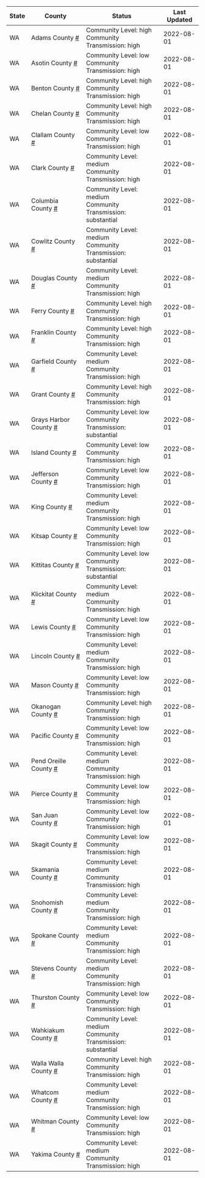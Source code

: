 State | County | Status | Last Updated
--- | --- | --- | --- 
WA | Adams County <a href="#adams_county">#</a> | <a name="adams_county"></a>Community Level: high<br/>Community Transmission: high | 2022-08-01
WA | Asotin County <a href="#asotin_county">#</a> | <a name="asotin_county"></a>Community Level: low<br/>Community Transmission: high | 2022-08-01
WA | Benton County <a href="#benton_county">#</a> | <a name="benton_county"></a>Community Level: high<br/>Community Transmission: high | 2022-08-01
WA | Chelan County <a href="#chelan_county">#</a> | <a name="chelan_county"></a>Community Level: high<br/>Community Transmission: high | 2022-08-01
WA | Clallam County <a href="#clallam_county">#</a> | <a name="clallam_county"></a>Community Level: low<br/>Community Transmission: high | 2022-08-01
WA | Clark County <a href="#clark_county">#</a> | <a name="clark_county"></a>Community Level: medium<br/>Community Transmission: high | 2022-08-01
WA | Columbia County <a href="#columbia_county">#</a> | <a name="columbia_county"></a>Community Level: medium<br/>Community Transmission: substantial | 2022-08-01
WA | Cowlitz County <a href="#cowlitz_county">#</a> | <a name="cowlitz_county"></a>Community Level: medium<br/>Community Transmission: substantial | 2022-08-01
WA | Douglas County <a href="#douglas_county">#</a> | <a name="douglas_county"></a>Community Level: medium<br/>Community Transmission: high | 2022-08-01
WA | Ferry County <a href="#ferry_county">#</a> | <a name="ferry_county"></a>Community Level: high<br/>Community Transmission: high | 2022-08-01
WA | Franklin County <a href="#franklin_county">#</a> | <a name="franklin_county"></a>Community Level: high<br/>Community Transmission: high | 2022-08-01
WA | Garfield County <a href="#garfield_county">#</a> | <a name="garfield_county"></a>Community Level: medium<br/>Community Transmission: high | 2022-08-01
WA | Grant County <a href="#grant_county">#</a> | <a name="grant_county"></a>Community Level: high<br/>Community Transmission: high | 2022-08-01
WA | Grays Harbor County <a href="#grays_harbor_county">#</a> | <a name="grays_harbor_county"></a>Community Level: low<br/>Community Transmission: substantial | 2022-08-01
WA | Island County <a href="#island_county">#</a> | <a name="island_county"></a>Community Level: low<br/>Community Transmission: high | 2022-08-01
WA | Jefferson County <a href="#jefferson_county">#</a> | <a name="jefferson_county"></a>Community Level: low<br/>Community Transmission: high | 2022-08-01
WA | King County <a href="#king_county">#</a> | <a name="king_county"></a>Community Level: medium<br/>Community Transmission: high | 2022-08-01
WA | Kitsap County <a href="#kitsap_county">#</a> | <a name="kitsap_county"></a>Community Level: low<br/>Community Transmission: high | 2022-08-01
WA | Kittitas County <a href="#kittitas_county">#</a> | <a name="kittitas_county"></a>Community Level: low<br/>Community Transmission: substantial | 2022-08-01
WA | Klickitat County <a href="#klickitat_county">#</a> | <a name="klickitat_county"></a>Community Level: medium<br/>Community Transmission: high | 2022-08-01
WA | Lewis County <a href="#lewis_county">#</a> | <a name="lewis_county"></a>Community Level: low<br/>Community Transmission: high | 2022-08-01
WA | Lincoln County <a href="#lincoln_county">#</a> | <a name="lincoln_county"></a>Community Level: medium<br/>Community Transmission: high | 2022-08-01
WA | Mason County <a href="#mason_county">#</a> | <a name="mason_county"></a>Community Level: low<br/>Community Transmission: high | 2022-08-01
WA | Okanogan County <a href="#okanogan_county">#</a> | <a name="okanogan_county"></a>Community Level: high<br/>Community Transmission: high | 2022-08-01
WA | Pacific County <a href="#pacific_county">#</a> | <a name="pacific_county"></a>Community Level: low<br/>Community Transmission: high | 2022-08-01
WA | Pend Oreille County <a href="#pend_oreille_county">#</a> | <a name="pend_oreille_county"></a>Community Level: medium<br/>Community Transmission: high | 2022-08-01
WA | Pierce County <a href="#pierce_county">#</a> | <a name="pierce_county"></a>Community Level: low<br/>Community Transmission: high | 2022-08-01
WA | San Juan County <a href="#san_juan_county">#</a> | <a name="san_juan_county"></a>Community Level: low<br/>Community Transmission: high | 2022-08-01
WA | Skagit County <a href="#skagit_county">#</a> | <a name="skagit_county"></a>Community Level: low<br/>Community Transmission: high | 2022-08-01
WA | Skamania County <a href="#skamania_county">#</a> | <a name="skamania_county"></a>Community Level: medium<br/>Community Transmission: high | 2022-08-01
WA | Snohomish County <a href="#snohomish_county">#</a> | <a name="snohomish_county"></a>Community Level: medium<br/>Community Transmission: high | 2022-08-01
WA | Spokane County <a href="#spokane_county">#</a> | <a name="spokane_county"></a>Community Level: medium<br/>Community Transmission: high | 2022-08-01
WA | Stevens County <a href="#stevens_county">#</a> | <a name="stevens_county"></a>Community Level: medium<br/>Community Transmission: high | 2022-08-01
WA | Thurston County <a href="#thurston_county">#</a> | <a name="thurston_county"></a>Community Level: low<br/>Community Transmission: high | 2022-08-01
WA | Wahkiakum County <a href="#wahkiakum_county">#</a> | <a name="wahkiakum_county"></a>Community Level: medium<br/>Community Transmission: substantial | 2022-08-01
WA | Walla Walla County <a href="#walla_walla_county">#</a> | <a name="walla_walla_county"></a>Community Level: high<br/>Community Transmission: high | 2022-08-01
WA | Whatcom County <a href="#whatcom_county">#</a> | <a name="whatcom_county"></a>Community Level: medium<br/>Community Transmission: high | 2022-08-01
WA | Whitman County <a href="#whitman_county">#</a> | <a name="whitman_county"></a>Community Level: low<br/>Community Transmission: high | 2022-08-01
WA | Yakima County <a href="#yakima_county">#</a> | <a name="yakima_county"></a>Community Level: medium<br/>Community Transmission: high | 2022-08-01
